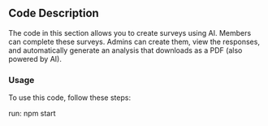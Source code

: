 ## Code Description

The code in this section allows you to create surveys using AI. Members can complete these surveys. Admins can create them, view the responses, and automatically generate an analysis that downloads as a PDF (also powered by AI). 

### Usage

To use this code, follow these steps:

run: npm start
